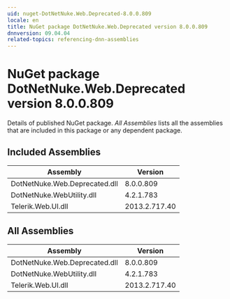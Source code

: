 ```yaml
---
uid: nuget-DotNetNuke.Web.Deprecated-8.0.0.809
locale: en
title: NuGet package DotNetNuke.Web.Deprecated version 8.0.0.809
dnnversion: 09.04.04
related-topics: referencing-dnn-assemblies
---
```


# NuGet package DotNetNuke.Web.Deprecated version 8.0.0.809
Details of published NuGet package.
*All Assemblies* lists all the assemblies that are included in this package or any dependent package.

## Included Assemblies

|Assembly|Version|
|---|---|
|DotNetNuke.Web.Deprecated.dll|8.0.0.809|
|DotNetNuke.WebUtility.dll|4.2.1.783|
|Telerik.Web.UI.dll|2013.2.717.40|

## All Assemblies

|Assembly|Version|
|---|---|
|DotNetNuke.Web.Deprecated.dll|8.0.0.809|
|DotNetNuke.WebUtility.dll|4.2.1.783|
|Telerik.Web.UI.dll|2013.2.717.40|

